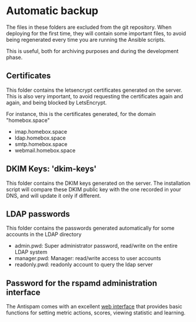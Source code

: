 # Automatic backup

The files in these folders are excluded from the git repository.
When deploying for the first time, they will contain some important files, to avoid being regenerated every time you are running the Ansible scripts.

This is useful, both for archiving purposes and during the development phase.


## Certificates

This folder contains the letsencrypt certificates generated on the server. This is also very important, to avoid requesting the certificates again and again, and being blocked by LetsEncrypt.

For instance, this is the certificates generated, for the domain "homebox.space"

  - imap.homebox.space
  - ldap.homebox.space
  - smtp.homebox.space
  - webmail.homebox.space

## DKIM Keys: 'dkim-keys'

This folder contains the DKIM keys generated on the server. The installation script will compare these DKIM public key with the one recorded in your DNS, and will update it only if different.

## LDAP passwords

This folder contains the passwords generated automatically for some accounts in the LDAP directory

  - admin.pwd: Super administrator password, read/write on the entire LDAP system
  - manager.pwd: Manager: read/write access to user accounts
  - readonly.pwd: readonly account to query the ldap server

## Password for the rspamd administration interface

The Antispam comes with an excellent [web interface](https://www.rspamd.com/webui/) that provides basic functions for setting metric actions, scores, viewing statistic and learning.